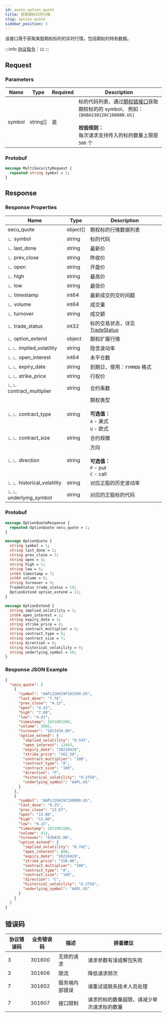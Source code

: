 ```yaml
---
id: quote_option_quote
title: 获取期权实时行情
slug: option-quote
sidebar_position: 3
---
```


该接口用于获取美股期权标的的实时行情，包括期权的特有数据。

:::info
[协议指令](../../socket/protocol/request)：`12`
:::

## Request

### Parameters

| Name   | Type     | Required | Description                                                                                                                                                                                  |
| ------ | -------- | -------- | -------------------------------------------------------------------------------------------------------------------------------------------------------------------------------------------- |
| symbol | string[] | 是       | 标的代码列表，通过[期权链接口](./optionchain-date-strike.md)获取期权标的的 symbol， 例如：`[BABA230120C160000.US]` <br /><br />**校验规则：**<br />每次请求支持传入的标的数量上限是 `500` 个 |

### Protobuf

```protobuf
message MultiSecurityRequest {
  repeated string symbol = 1;
}
```

## Response

### Response Properties

| Name                     | Type     | Description                                                         |
| ------------------------ | -------- | ------------------------------------------------------------------- |
| secu_quote               | object[] | 期权标的行情数据列表                                                |
| ∟ symbol                 | string   | 标的代码                                                            |
| ∟ last_done              | string   | 最新价                                                              |
| ∟ prev_close             | string   | 昨收价                                                              |
| ∟ open                   | string   | 开盘价                                                              |
| ∟ high                   | string   | 最高价                                                              |
| ∟ low                    | string   | 最低价                                                              |
| ∟ timestamp              | int64    | 最新成交的交时间戳                                                  |
| ∟ volume                 | int64    | 成交量                                                              |
| ∟ turnover               | string   | 成交额                                                              |
| ∟ trade_status           | int32    | 标的交易状态，详见 [TradeStatus](../objects#tradestatus---交易状态) |
| ∟ option_extend          | object   | 期权扩展行情                                                        |
| ∟∟ implied_volatility    | string   | 隐含波动率                                                          |
| ∟∟ open_interest         | int64    | 未平仓数                                                            |
| ∟∟ expiry_date           | string   | 到期日，使用：`YYMMDD` 格式                                         |
| ∟∟ strike_price          | string   | 行权价                                                              |
| ∟∟ contract_multiplier   | string   | 合约乘数                                                            |
| ∟∟ contract_type         | string   | 期权类型 <br /><br />**可选值：**<br />`A` - 美式 <br />`U` - 欧式  |
| ∟∟ contract_size         | string   | 合约规模                                                            |
| ∟∟ direction             | string   | 方向 <br /><br />**可选值：**<br />`P` - put <br />`C` - call       |
| ∟∟ historical_volatility | string   | 对应正股的历史波动率                                                |
| ∟∟ underlying_symbol     | string   | 对应的正股标的代码                                                  |

### Protobuf

```protobuf
message OptionQuoteResponse {
  repeated OptionQuote secu_quote = 1;
}

message OptionQuote {
  string symbol = 1;
  string last_done = 2;
  string prev_close = 3;
  string open = 4;
  string high = 5;
  string low = 6;
  int64 timestamp = 7;
  int64 volume = 8;
  string turnover = 9;
  TradeStatus trade_status = 10;
  OptionExtend option_extend = 11;
}

message OptionExtend {
  string implied_volatility = 1;
  int64 open_interest = 2;
  string expiry_date = 3;
  string strike_price = 4;
  string contract_multiplier = 5;
  string contract_type = 6;
  string contract_size = 7;
  string direction = 8;
  string historical_volatility = 9;
  string underlying_symbol = 10;
}
```

### Response JSON Example

```json
{
  "secu_quote": [
    {
      "symbol": "AAPL220429P162500.US",
      "last_done": "7.78",
      "prev_close": "4.13",
      "open": "4.43",
      "high": "7.80",
      "low": "4.43",
      "timestamp": 1651003200,
      "volume": 3082,
      "turnover": "1813434.00",
      "option_extend": {
        "implied_volatility": "0.592",
        "open_interest": 11463,
        "expiry_date": "20220429",
        "strike_price": "162.50",
        "contract_multiplier": "100",
        "contract_type": "A",
        "contract_size": "100",
        "direction": "P",
        "historical_volatility": "0.2750",
        "underlying_symbol": "AAPL.US"
      }
    },
    {
      "symbol": "AAPL220429C150000.US",
      "last_done": "9.25",
      "prev_close": "13.87",
      "open": "13.80",
      "high": "13.80",
      "low": "9.15",
      "timestamp": 1651003200,
      "volume": 413,
      "turnover": "436835.00",
      "option_extend": {
        "implied_volatility": "0.702",
        "open_interest": 800,
        "expiry_date": "20220429",
        "strike_price": "150.00",
        "contract_multiplier": "100",
        "contract_type": "A",
        "contract_size": "100",
        "direction": "C",
        "historical_volatility": "0.2750",
        "underlying_symbol": "AAPL.US"
      }
    }
  ]
}
```

## 错误码

| 协议错误码 | 业务错误码 | 描述           | 排查建议                                   |
| ---------- | ---------- | -------------- | ------------------------------------------ |
| 3          | 301600     | 无效的请求     | 请求参数有误或解包失败                     |
| 3          | 301606     | 限流           | 降低请求频次                               |
| 7          | 301602     | 服务端内部错误 | 请重试或联系技术人员处理                   |
| 7          | 301607     | 接口限制       | 请求的标的数量超限，请减少单次请求标的数量 |
